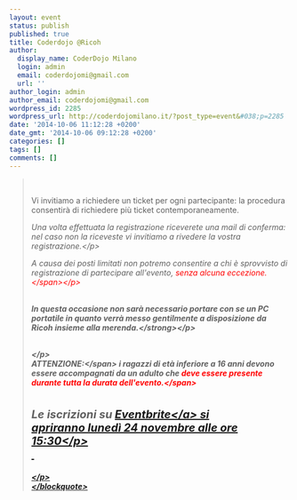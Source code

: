 ```yaml
---
layout: event
status: publish
published: true
title: Coderdojo @Ricoh
author:
  display_name: CoderDojo Milano
  login: admin
  email: coderdojomi@gmail.com
  url: ''
author_login: admin
author_email: coderdojomi@gmail.com
wordpress_id: 2285
wordpress_url: http://coderdojomilano.it/?post_type=event&#038;p=2285
date: '2014-10-06 11:12:28 +0200'
date_gmt: '2014-10-06 09:12:28 +0200'
categories: []
tags: []
comments: []
---
```

<blockquote>&nbsp;</p>
<p>Vi invitiamo a richiedere&nbsp;un ticket per ogni partecipante: la procedura consentir&agrave; di richiedere pi&ugrave; ticket contemporaneamente.</p>
<p style="font-style: italic;">Una volta effettuata la registrazione riceverete una mail di conferma: nel caso non la riceveste vi invitiamo a rivedere la vostra registrazione.<&#47;p></p>
<p style="font-style: italic;">A causa dei posti limitati non potremo consentire a chi &egrave; sprovvisto di registrazione di partecipare all'evento,&nbsp;<span style="color: #ff0000;">senza alcuna eccezione.<&#47;span><&#47;p><br />
&nbsp;</p>
<p style="font-style: italic;"><strong>In questa occasione non sar&agrave; necessario portare con se un PC portatile in quanto verr&agrave; messo gentilmente a disposizione da Ricoh insieme alla merenda.<&#47;strong><&#47;p><br />
&nbsp;</p>
<p style="font-style: italic;"><&#47;p><br />
<span style="font-weight: bold;">ATTENZIONE:<&#47;span>&nbsp;i ragazzi di et&agrave; inferiore a 16 anni devono essere accompagnati da un adulto che<span style="color: #ff0000;">&nbsp;deve essere presente durante tutta la durata dell'evento.<&#47;span><br />
&nbsp;</p>
<p style="font-style: italic; font-size: 20px; font-weight: bold;">Le iscrizioni su <a href="http:&#47;&#47;www.eventbrite.it&#47;e&#47;biglietti-coderdojo-ricoh-14541238235" target="_blank">Eventbrite<&#47;a> si apriranno&nbsp;luned&igrave; 24 novembre alle ore 15:30<&#47;p><br />
&nbsp;</p>
<p style="font-style: italic;"><&#47;p><br />
<&#47;blockquote></p>
